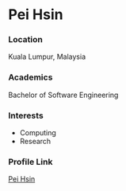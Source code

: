# Pei Hsin

### Location

Kuala Lumpur, Malaysia

### Academics

Bachelor of Software Engineering

### Interests

- Computing
- Research

### Profile Link

[Pei Hsin](https://github.com/limpeihsin15)
